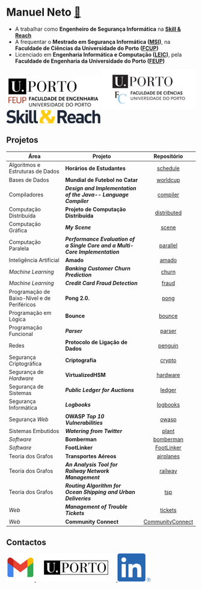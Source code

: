 # Manuel Neto [👋](mailto:manuelrlcneto@gmail.com)

- A trabalhar como **Engenheiro de Segurança Informática** na **[Skill & Reach](https://skillandreach.com/)**
- A frequentar o **Mestrado em Segurança Informática ([MSI](./FCUP/MSI/README.md))**, na **Faculdade de Ciências da Universidade do Porto ([FCUP](https://fc.up.pt))**
- Licenciado em **Engenharia Informática e Computação ([LEIC](./FEUP/LEIC/README.md))**, pela **Faculdade de Engenharia da Universidade do Porto ([FEUP](https://fe.up.pt))**

<div>
    <img src="./images/FEUP.png" alt="FEUP" width="250">
    <img src="./images/FCUP.png" alt="FCUP" width="250">
    <img src="./images/SkillReach.png" alt="FEUP" width="250">
</div>

## Projetos

| Área | Projeto | Repositório |
| ---- | ------- |:-----------:|
| Algoritmos e Estruturas de Dados | **Horários de Estudantes** | [schedule](https://github.com/manelneto/schedule) |
| Bases de Dados | **Mundial de Futebol no Catar** | [worldcup](https://github.com/manelneto/worldcup) |
| Compiladores | ***Design and Implementation of the Java-- Language Compiler*** | [compiler](https://github.com/manelneto/compiler) |
| Computação Distribuída | **Projeto de Computação Distribuída** | [distributed](https://github.com/manelneto/distributed) |
| Computação Gráfica | ***My Scene*** | [scene](https://github.com/manelneto/scene) |
| Computação Paralela | ***Performance Evaluation of a Single Core and a Multi-Core Implementation*** | [parallel](https://github.com/manelneto/parallel) |
| Inteligência Artificial | **Amado** | [amado](https://github.com/manelneto/amado) |
| *Machine Learning* | ***Banking Customer Churn Prediction*** | [churn](https://github.com/manelneto/churn) |
| *Machine Learning* | ***Credit Card Fraud Detection*** | [fraud](https://github.com/manelneto/fraud) |
| Programação de Baixo-Nível e de Periféricos | **Pong 2.0.** | [pong](https://github.com/manelneto/pong) |
| Programação em Lógica | **Bounce** | [bounce](https://github.com/manelneto/bounce) |
| Programação Funcional | ***Parser*** | [parser](https://github.com/manelneto/parser) |
| Redes | **Protocolo de Ligação de Dados** | [penguin](https://github.com/manelneto/penguin) |
| Segurança Criptográfica | **Criptografia** | [crypto](https://github.com/manelneto/crypto) |
| Segurança de *Hardware* | **VirtualizedHSM** | [hardware](https://github.com/manelneto/hardware) |
| Segurança de Sistemas | ***Public Ledger for Auctions*** | [ledger](https://github.com/manelneto/ledger) |
| Segurança Informática | ***Logbooks*** | [logbooks](https://github.com/manelneto/logbooks) |
| Segurança *Web* | **OWASP *Top 10 Vulnerabilities*** | [owasp](https://github.com/manelneto/owasp) |
| Sistemas Embutidos | ***Watering from Twitter*** | [plant](https://github.com/manelneto/plant) |
| *Software* | **Bomberman** | [bomberman](https://github.com/manelneto/bomberman) |
| *Software* | **FootLinker** | [FootLinker](https://github.com/manelneto/FootLinker) |
| Teoria dos Grafos | **Transportes Aéreos** | [airplanes](https://github.com/manelneto/airplanes) |
| Teoria dos Grafos | ***An Analysis Tool for Railway Network Management*** | [railway](https://github.com/manelneto/railway) |
| Teoria dos Grafos | ***Routing Algorithm for Ocean Shipping and Urban Deliveries*** | [tsp](https://github.com/manelneto/tsp) |
| *Web* | ***Management of Trouble Tickets*** | [tickets](https://github.com/manelneto/tickets) |
| *Web* | **Community Connect** | [CommunityConnect](https://github.com/manelneto/CommunityConnect) |

## Contactos

<div>
    <a href="mailto:manuelrlcneto@gmail.com">
        <img src="./images/Gmail.png" alt="Gmail" height="75">
    </a>
    <a href="mailto:up202108744@up.pt">
        <img src="./images/UPorto.png" alt="UPorto" height="75">
    </a>
    <a href="https://linkedin.com/in/manelneto">
        <img src="./images/LinkedIn.png" alt="LinkedIn" height="75">
    </a>
</div>
